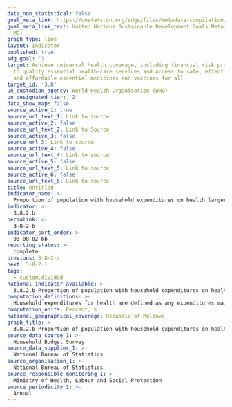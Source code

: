 ```yaml
---
data_non_statistical: false
goal_meta_link: https://unstats.un.org/sdgs/files/metadata-compilation/Metadata-Goal-3.pdf
goal_meta_link_text: United Nations Sustainable Development Goals Metadata (PDF 4.0
  MB)
graph_type: line
layout: indicator
published: true
sdg_goal: '3'
target: Achieve universal health coverage, including financial risk protection, access
  to quality essential health-care services and access to safe, effective, quality
  and affordable essential medicines and vaccines for all
target_id: '3.8'
un_custodian_agency: World Health Organisation (WHO)
un_designated_tier: '2'
data_show_map: false
source_active_1: true
source_url_text_1: Link to source
source_active_2: false
source_url_text_2: Link to Source
source_active_3: false
source_url_3: Link to source
source_active_4: false
source_url_text_4: Link to source
source_active_5: false
source_url_text_5: Link to source
source_active_6: false
source_url_text_6: Link to source
title: Untitled
indicator_name: >-
  Proportion of population with household expenditures on health larger than 25% of total household expenditure
indicator: >-
  3.8.2.b
permalink: >-
  3-8-2-b
indicator_sort_order: >-
  03-08-02-bb
reporting_status: >-
  complete
previous: 3-8-2-a
next: 3-8-2-1
tags:
  - custom.divided
national_indicator_available: >-
  3.8.2.b Proportion of population with household expenditures on health larger than 25% of total household expenditure
computation_definitions: >-
  Household expenditures for health are defined as any expenditures made during the use of the service for obtaining any type of care (promotional, preventive, curative, rehabilitation, palliative or long-term care), including all the medicines, vaccines and other pharmaceutical items, as well as all the health products, of any type of supplier and for all members of the household. These expenditures for health are characterised by direct payments financed from the incomes (including remittances) of a household, from savings or loans, but do not include the reimbursement of the third parties' payer (meaning are not partially or fully compensated). The components of consumption expenditures for consumption for health services should comply with division 06 on health from COICOP, which includes the expenditures for medicines and medical products (06.1), outpatient services (06.2 ) and inpatient services (06.3).
computation_units: Percent, %
national_geographical_coverage: Republic of Moldova
graph_title: >-
  3.8.2.b Proportion of population with household expenditures on health larger than 25% of total household expenditure
source_data_source_1: >-
  Household Budget Survey
source_data_supplier_1: >-
  National Bureau of Statistics
source_organisation_1: >-
  National Bureau of Statistics
source_responsible_monitoring_1: >-
  Ministry of Health, Labour and Social Protection
source_periodicity_1: >-
  Annual
---
```

